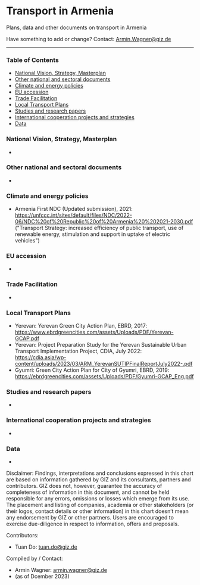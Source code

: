# Transport in Armenia
Plans, data and other documents on transport in Armenia

Have something to add or change? Contact: Armin.Wagner@giz.de

------------------------------

### Table of Contents

- [National Vision, Strategy, Masterplan](#National-Vision-Strategy-Masterplan)
- [Other national and sectoral documents](#other-national-sectoral-documents) 
- [Climate and energy policies](#climate-energy-policies) 
- [EU accession](#eu-accession)
- [Trade Facilitation](#trade-facilitation)  
- [Local Transport Plans](#local-transport-plans) 
- [Studies and research papers](#studies-research) 
- [International cooperation projects and strategies](#International-cooperation) 
- [Data](#data) 

  
### National Vision, Strategy, Masterplan <a name="national-vision-strategy-masterplan"></a> 

-

### Other national and sectoral documents <a name="other-national-sectoral-documents"></a> 

-

### Climate and energy policies <a name="climate-energy-policies"></a> 

- Armenia First NDC (Updated submission), 2021: https://unfccc.int/sites/default/files/NDC/2022-06/NDC%20of%20Republic%20of%20Armenia%20%202021-2030.pdf ("Transport Strategy: increased efficiency of public transport, use of renewable energy, stimulation and support in uptake of electric vehicles") 


### EU accession <a name="eu-accession"></a> 

- 

### Trade Facilitation <a name="trade-facilitation"></a> 


- 

### Local Transport Plans <a name="local-transport-plans"></a>  

- Yerevan: Yerevan Green City Action Plan, EBRD, 2017: https://www.ebrdgreencities.com/assets/Uploads/PDF/Yerevan-GCAP.pdf
- Yerevan: Project Preparation Study for the Yerevan Sustainable Urban Transport Implementation Project, CDIA, July 2022: https://cdia.asia/wp-content/uploads/2023/03/ARM_YerevanSUTIPFinalReportJuly2022-.pdf
- Gyumri: Green City Action Plan for City of Gyumri, EBRD, 2019: https://ebrdgreencities.com/assets/Uploads/PDF/Gyumri-GCAP_Eng.pdf


### Studies and research papers <a name="studies-research"></a> 

- 

### International cooperation projects and strategies <a name="international-cooperation"></a> 

- 

### Data <a name="data"></a>

- 


Disclaimer: Findings, interpretations and conclusions expressed in this chart are based on information gathered by GIZ and its consultants, partners and contributors. GIZ does not, however, guarantee the accuracy of completeness of information in this document, and cannot be held responsible for any errors, omissions or losses which emerge from its use. The placement and listing of companies, academia or other stakeholders (or their logos, contact details or other information) in this chart doesn’t mean any endorsement by GIZ or other partners. Users are encouraged to exercise due-diligence in respect to information, offers and proposals.


Contributors:
- Tuan Do: tuan.do@giz.de


Compiled by / Contact:
- Armin Wagner: armin.wagner@giz.de
- (as of Dcember 2023)
